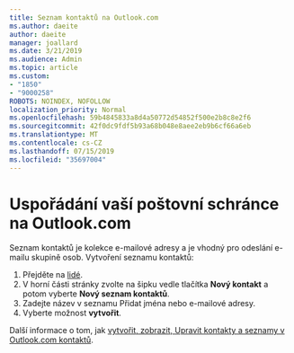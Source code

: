 ```yaml
---
title: Seznam kontaktů na Outlook.com
ms.author: daeite
author: daeite
manager: joallard
ms.date: 3/21/2019
ms.audience: Admin
ms.topic: article
ms.custom:
- "1850"
- "9000258"
ROBOTS: NOINDEX, NOFOLLOW
localization_priority: Normal
ms.openlocfilehash: 59b4845833a8d4a50772d54852f500e2b8c8e2f6
ms.sourcegitcommit: 42f0dc9fdf5b93a68b048e8aee2eb9b6cf66a6eb
ms.translationtype: MT
ms.contentlocale: cs-CZ
ms.lasthandoff: 07/15/2019
ms.locfileid: "35697004"
---
```

# <a name="organizing-your-outlookcom-mailbox"></a>Uspořádání vaší poštovní schránce na Outlook.com

Seznam kontaktů je kolekce e-mailové adresy a je vhodný pro odeslání e-mailu skupině osob. Vytvoření seznamu kontaktů:

1. Přejděte na [lidé](https://outlook.live.com/people/).
1. V horní části stránky zvolte na šipku vedle tlačítka **Nový kontakt** a potom vyberte **Nový seznam kontaktů**.
1. Zadejte název v seznamu Přidat jména nebo e-mailové adresy.
1. Vyberte možnost **vytvořit**.

Další informace o tom, jak [vytvořit, zobrazit, Upravit kontakty a seznamy v Outlook.com kontaktů](https://support.office.com/article/5b909158-036e-4820-92f7-2a27f57b9f01?wt.mc_id=Office_Outlook_com_Alchemy).